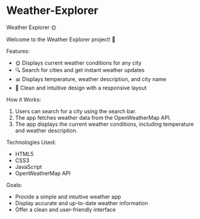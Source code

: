 # Weather-Explorer

Weather Explorer 🌞

Welcome to the Weather Explorer project! 🌈

Features:

- 🌞 Displays current weather conditions for any city
- 🔍 Search for cities and get instant weather updates
- 📊 Displays temperature, weather description, and city name
- 🎨 Clean and intuitive design with a responsive layout

How it Works:

1. Users can search for a city using the search bar.
2. The app fetches weather data from the OpenWeatherMap API.
3. The app displays the current weather conditions, including temperature and weather description.

Technologies Used:

- HTML5
- CSS3
- JavaScript
- OpenWeatherMap API

Goals:

- Provide a simple and intuitive weather app
- Display accurate and up-to-date weather information
- Offer a clean and user-friendly interface
